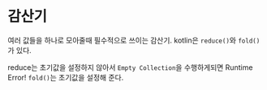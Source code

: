 # 감산기

여러 값들을 하나로 모아줄때 필수적으로 쓰이는 감산기.
kotlin은 `reduce()`와 `fold()`가 있다.

reduce는 초기값을 설정하지 않아서 `Empty Collection`을 수행하게되면 Runtime Error!
`fold()`는 초기값을 설정해 준다.
